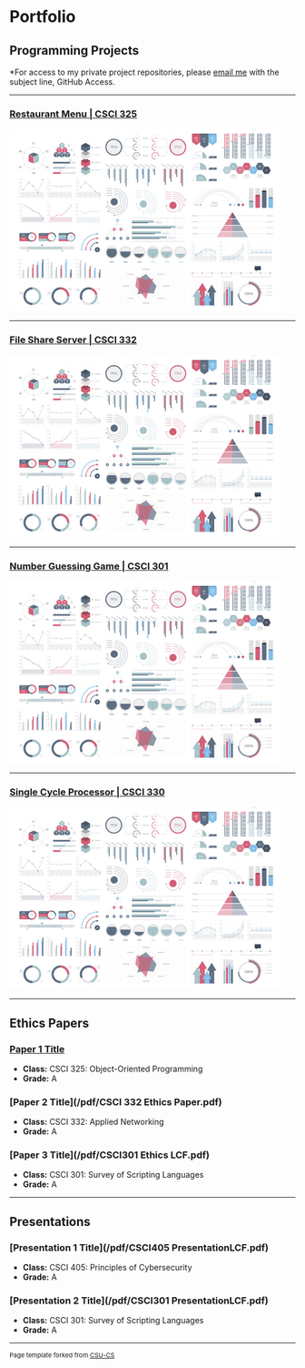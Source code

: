 Portfolio
=========

Programming Projects
--------------------

*For access to my private project repositories, please [email me](mailto:lcferguson@csustudent.net?subject=GitHub%20Access) with the subject line, GitHub Access.

---
### [Restaurant Menu | CSCI 325](project1)

![Project 1 Thumbnail Name](images/dummy_thumbnail.jpg)

---
### [File Share Server | CSCI 332](https://github.com/logon02/CSCI-332-FileServer)

![Project 2 Thumbnail Name](images/dummy_thumbnail.jpg)

---
### [Number Guessing Game | CSCI 301](project1)

![Project 3 Thumbnail Name](images/dummy_thumbnail.jpg)

---
### [Single Cycle Processor | CSCI 330](project1)

![Project 4 Thumbnail Name](images/dummy_thumbnail.jpg)

---

Ethics Papers
-------------

### [Paper 1 Title](/pdf/CSCI325EthicsLCF.pdf)

-   **Class:**  CSCI 325: Object-Oriented Programming
-   **Grade:**  A

### [Paper 2 Title](/pdf/CSCI 332 Ethics Paper.pdf)

-   **Class:**  CSCI 332: Applied Networking
-   **Grade:**  A

### [Paper 3 Title](/pdf/CSCI301 Ethics LCF.pdf)

-   **Class:**  CSCI 301: Survey of Scripting Languages
-   **Grade:**  A

---

Presentations
-------------

### [Presentation 1 Title](/pdf/CSCI405 PresentationLCF.pdf)

- **Class:**  CSCI 405: Principles of Cybersecurity
- **Grade:**  A


### [Presentation 2 Title](/pdf/CSCI301 PresentationLCF.pdf)

- **Class:**  CSCI 301: Survey of Scripting Languages
- **Grade:**  A

---

<p style="font-size:11px">Page template forked from <a href="https://github.com/csu-cs/csci-portfolio">CSU-CS</a></p>
<!-- Remove above link if you don't want to attributive -->
